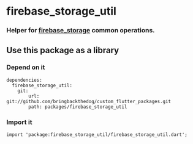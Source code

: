 # firebase_storage_util

### Helper for [firebase_storage](https://pub.dev/packages/firebase_storage) common operations.  




## Use this package as a library

### Depend on it
```
dependencies:
  firebase_storage_util:
    git: 
        url: git://github.com/bringbackthedog/custom_flutter_packages.git 
        path: packages/firebase_storage_util
```

### Import it

```
import 'package:firebase_storage_util/firebase_storage_util.dart';
```


<!-- My personal Flutter packages.  -->
